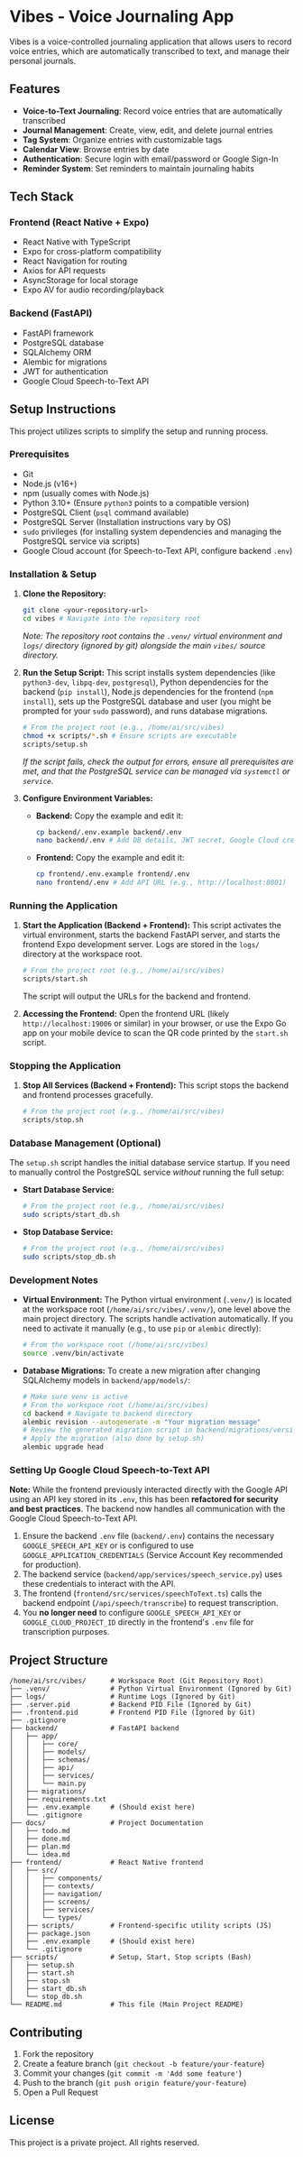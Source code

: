 # Vibes - Voice Journaling App

Vibes is a voice-controlled journaling application that allows users to record voice entries, which are automatically transcribed to text, and manage their personal journals.

## Features

- **Voice-to-Text Journaling**: Record voice entries that are automatically transcribed
- **Journal Management**: Create, view, edit, and delete journal entries
- **Tag System**: Organize entries with customizable tags
- **Calendar View**: Browse entries by date
- **Authentication**: Secure login with email/password or Google Sign-In
- **Reminder System**: Set reminders to maintain journaling habits

## Tech Stack

### Frontend (React Native + Expo)
- React Native with TypeScript
- Expo for cross-platform compatibility
- React Navigation for routing
- Axios for API requests
- AsyncStorage for local storage
- Expo AV for audio recording/playback

### Backend (FastAPI)
- FastAPI framework
- PostgreSQL database
- SQLAlchemy ORM
- Alembic for migrations
- JWT for authentication
- Google Cloud Speech-to-Text API

## Setup Instructions

This project utilizes scripts to simplify the setup and running process.

### Prerequisites
- Git
- Node.js (v16+)
- npm (usually comes with Node.js)
- Python 3.10+ (Ensure `python3` points to a compatible version)
- PostgreSQL Client (`psql` command available)
- PostgreSQL Server (Installation instructions vary by OS)
- `sudo` privileges (for installing system dependencies and managing the PostgreSQL service via scripts)
- Google Cloud account (for Speech-to-Text API, configure backend `.env`)

### Installation & Setup

1.  **Clone the Repository:**
    ```bash
    git clone <your-repository-url>
    cd vibes # Navigate into the repository root
    ```
    *Note: The repository root contains the `.venv/` virtual environment and `logs/` directory (ignored by git) alongside the main `vibes/` source directory.*

2.  **Run the Setup Script:**
    This script installs system dependencies (like `python3-dev`, `libpq-dev`, `postgresql`), Python dependencies for the backend (`pip install`), Node.js dependencies for the frontend (`npm install`), sets up the PostgreSQL database and user (you might be prompted for your `sudo` password), and runs database migrations.
    ```bash
    # From the project root (e.g., /home/ai/src/vibes)
    chmod +x scripts/*.sh # Ensure scripts are executable
    scripts/setup.sh
    ```
    *If the script fails, check the output for errors, ensure all prerequisites are met, and that the PostgreSQL service can be managed via `systemctl` or `service`.*

3.  **Configure Environment Variables:**
    *   **Backend:** Copy the example and edit it:
        ```bash
        cp backend/.env.example backend/.env
        nano backend/.env # Add DB details, JWT secret, Google Cloud credentials/API key
        ```
    *   **Frontend:** Copy the example and edit it:
        ```bash
        cp frontend/.env.example frontend/.env
        nano frontend/.env # Add API URL (e.g., http://localhost:8001)
        ```

### Running the Application

1.  **Start the Application (Backend + Frontend):**
    This script activates the virtual environment, starts the backend FastAPI server, and starts the frontend Expo development server. Logs are stored in the `logs/` directory at the workspace root.
    ```bash
    # From the project root (e.g., /home/ai/src/vibes)
    scripts/start.sh
    ```
    The script will output the URLs for the backend and frontend.

2.  **Accessing the Frontend:**
    Open the frontend URL (likely `http://localhost:19006` or similar) in your browser, or use the Expo Go app on your mobile device to scan the QR code printed by the `start.sh` script.

### Stopping the Application

1.  **Stop All Services (Backend + Frontend):**
    This script stops the backend and frontend processes gracefully.
    ```bash
    # From the project root (e.g., /home/ai/src/vibes)
    scripts/stop.sh
    ```

### Database Management (Optional)

The `setup.sh` script handles the initial database service startup. If you need to manually control the PostgreSQL service *without* running the full setup:

*   **Start Database Service:**
    ```bash
    # From the project root (e.g., /home/ai/src/vibes)
    sudo scripts/start_db.sh
    ```
*   **Stop Database Service:**
    ```bash
    # From the project root (e.g., /home/ai/src/vibes)
    sudo scripts/stop_db.sh
    ```

### Development Notes

*   **Virtual Environment:** The Python virtual environment (`.venv/`) is located at the workspace root (`/home/ai/src/vibes/.venv/`), one level above the main project directory. The scripts handle activation automatically. If you need to activate it manually (e.g., to use `pip` or `alembic` directly):
    ```bash
    # From the workspace root (/home/ai/src/vibes)
    source .venv/bin/activate
    ```
*   **Database Migrations:** To create a new migration after changing SQLAlchemy models in `backend/app/models/`:
    ```bash
    # Make sure venv is active
    # From the workspace root (/home/ai/src/vibes)
    cd backend # Navigate to backend directory
    alembic revision --autogenerate -m "Your migration message"
    # Review the generated migration script in backend/migrations/versions/
    # Apply the migration (also done by setup.sh)
    alembic upgrade head
    ```

### Setting Up Google Cloud Speech-to-Text API

**Note:** While the frontend previously interacted directly with the Google API using an API key stored in its `.env`, this has been **refactored for security and best practices**. The backend now handles all communication with the Google Cloud Speech-to-Text API.

1. Ensure the backend `.env` file (`backend/.env`) contains the necessary `GOOGLE_SPEECH_API_KEY` or is configured to use `GOOGLE_APPLICATION_CREDENTIALS` (Service Account Key recommended for production).
2. The backend service (`backend/app/services/speech_service.py`) uses these credentials to interact with the API.
3. The frontend (`frontend/src/services/speechToText.ts`) calls the backend endpoint (`/api/speech/transcribe`) to request transcription.
4. You **no longer need** to configure `GOOGLE_SPEECH_API_KEY` or `GOOGLE_CLOUD_PROJECT_ID` directly in the frontend's `.env` file for transcription purposes.

## Project Structure

```
/home/ai/src/vibes/      # Workspace Root (Git Repository Root)
├── .venv/               # Python Virtual Environment (Ignored by Git)
├── logs/                # Runtime Logs (Ignored by Git)
├── .server.pid          # Backend PID File (Ignored by Git)
├── .frontend.pid        # Frontend PID File (Ignored by Git)
├── .gitignore
├── backend/             # FastAPI backend
│   ├── app/
│   │   ├── core/
│   │   ├── models/
│   │   ├── schemas/
│   │   ├── api/
│   │   ├── services/
│   │   └── main.py
│   ├── migrations/
│   ├── requirements.txt
│   ├── .env.example     # (Should exist here)
│   └── .gitignore
├── docs/                # Project Documentation
│   ├── todo.md
│   ├── done.md
│   ├── plan.md
│   └── idea.md
├── frontend/            # React Native frontend
│   ├── src/
│   │   ├── components/
│   │   ├── contexts/
│   │   ├── navigation/
│   │   ├── screens/
│   │   ├── services/
│   │   └── types/
│   ├── scripts/         # Frontend-specific utility scripts (JS)
│   ├── package.json
│   ├── .env.example     # (Should exist here)
│   └── .gitignore
├── scripts/             # Setup, Start, Stop scripts (Bash)
│   ├── setup.sh
│   ├── start.sh
│   ├── stop.sh
│   ├── start_db.sh
│   └── stop_db.sh
└── README.md            # This file (Main Project README)
```

## Contributing

1. Fork the repository
2. Create a feature branch (`git checkout -b feature/your-feature`)
3. Commit your changes (`git commit -m 'Add some feature'`)
4. Push to the branch (`git push origin feature/your-feature`)
5. Open a Pull Request

## License

This project is a private project. All rights reserved.
